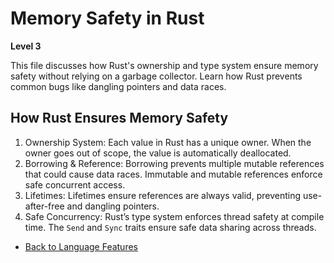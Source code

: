 # Memory Safety in Rust

**Level 3**

This file discusses how Rust's ownership and type system ensure memory safety without relying on a garbage collector. Learn how Rust prevents common bugs like dangling pointers and data races.

## How Rust Ensures Memory Safety

1. Ownership System: Each value in Rust has a unique owner. When the owner goes out of scope, the value is automatically deallocated.
2. Borrowing & Reference: Borrowing prevents multiple mutable references that could cause data races. Immutable and mutable references enforce safe concurrent access.
3. Lifetimes: Lifetimes ensure references are always valid, preventing use-after-free and dangling pointers.
4. Safe Concurrency: Rust’s type system enforces thread safety at compile time. The `Send` and `Sync` traits ensure safe data sharing across threads.

- [Back to Language Features](features.md)
